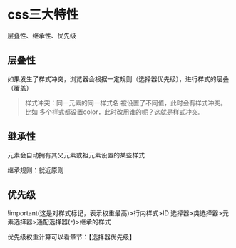 # css三大特性

层叠性、继承性、优先级

## 层叠性

如果发生了样式冲突，浏览器会根据一定规则（选择器优先级），进行样式的层叠（覆盖）

>样式冲突：同一元素的同一样式名 被设置了不同值，此时会有样式冲突。 比如 多个样式都设置color，此时改用谁的呢？这就是样式冲突。

## 继承性

元素会自动拥有其父元素或祖元素设置的某些样式

继承规则：就近原则

## 优先级

!important(这是对样式标记，表示权重最高)>行内样式>ID 选择器>类选择器>元素选择器>通配选择器(`*`)>继承的样式

优先级权重计算可以看章节：【选择器优先级】
